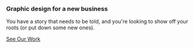### Graphic design for a new business
You have a story that needs to be told, and you're looking to show off your roots (or put down some new ones).

<a href="/projects" class="button">See Our Work</a>